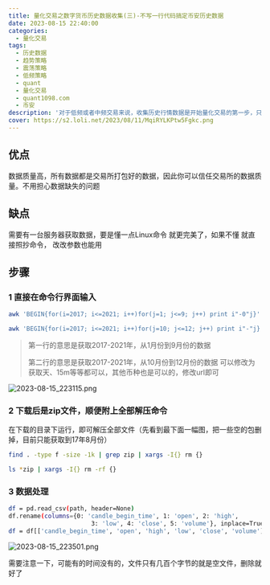 ```yaml
---
title: 量化交易之数字货币历史数据收集(三)-不写一行代码搞定币安历史数据
date: 2023-08-15 22:40:00
categories:
  - 量化交易
tags:
  - 历史数据
  - 趋势策略
  - 震荡策略
  - 低频策略
  - quant
  - 量化交易
  - quant1098.com
  - 币安
description: '对于低频或者中频交易来说，收集历史行情数据是开始量化交易的第一步，只有拥有足够的历史数据，你才能方便的回测自己的代码。也才有足够的信心上实盘'
cover: https://s2.loli.net/2023/08/11/MqiRYLKPtw5Fgkc.png
---
```


## 优点 

数据质量高，所有数据都是交易所打包好的数据，因此你可以信任交易所的数据质量。不用担心数据缺失的问题

## 缺点

需要有一台服务器获取数据，要是懂一点Linux命令 就更完美了，如果不懂 就直接照抄命令， 改改参数也能用

## 步骤

### 1 直接在命令行界面输入

```bash
awk 'BEGIN{for(i=2017; i<=2021; i++)for(j=1; j<=9; j++) print i"-0"j}' | xargs -I{} curl -s https://data.binance.vision/data/spot/monthly/klines/BTCUSDT/1h/BTCUSDT-1h-{}.zip -o BTCUSDT-1h-{}.zip {}

awk 'BEGIN{for(i=2017; i<=2021; i++)for(j=10; j<=12; j++) print i"-"j}' | xargs -I{} curl -s https://data.binance.vision/data/spot/monthly/klines/BTCUSDT/1h/BTCUSDT-1h-{}.zip -o BTCUSDT-1h-{}.zip {}
```

> 第一行的意思是获取2017-2021年，从1月份到9月份的数据 
>
> 第二行的意思是获取2017-2021年，从10月份到12月份的数据 可以修改为获取天、15m等等都可以，其他币种也是可以的，修改url即可

![2023-08-15_223115.png](https://s2.loli.net/2023/08/15/k4JDa5SeprWL93v.png)

### 2 下载后是zip文件，顺便附上全部解压命令

在下载的目录下运行，即可解压全部文件（先看到最下面一幅图，把一些空的包删掉，目前只能获取到17年8月份）

```bash
find . -type f -size -1k | grep zip | xargs -I{} rm {}

ls *zip | xargs -I{} rm -rf {}
```

### 3 数据处理

```bash
df = pd.read_csv(path, header=None)
df.rename(columns={0: 'candle_begin_time', 1: 'open', 2: 'high',
                       3: 'low', 4: 'close', 5: 'volume'}, inplace=True)  # 重命名
df = df[['candle_begin_time', 'open', 'high', 'low', 'close', 'volume']]
```

![2023-08-15_223501.png](https://s2.loli.net/2023/08/15/jX97NdglIPi2nm8.png)

需要注意一下，可能有的时间没有的，文件只有几百个字节的就是空文件，删除就好了
